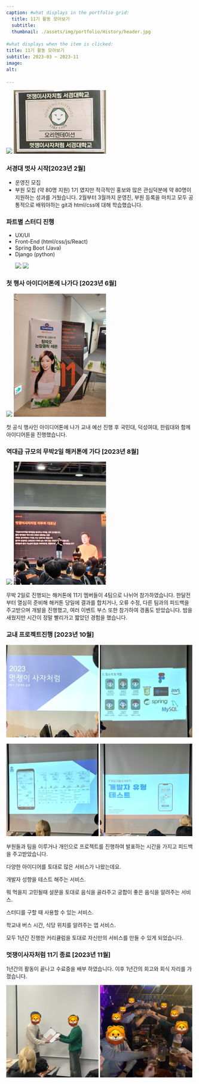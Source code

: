 ```yaml
---
caption: #what displays in the portfolio grid:
  title: 11기 활동 모아보기
  subtitle: 
  thumbnail: ./assets/img/portfolio/History/header.jpg
  
#what displays when the item is clicked:
title: 11기 활동 모아보기
subtitle: 2023-03 ~ 2023-11
image:
alt:

---
```

<p aligin='center'>
  <img src="./assets/img/portfolio/History/OT.jpg" width="49%">
  <img src="./assets/img/portfolio/History/OT_img.jpg" width="49%">
</p>

### 서경대 멋사 시작[2023년 2월]
- 운영진 모집
- 부원 모집 (약 80명 지원)
1기 였지만 적극적인 홍보와 많은 관심덕분에 약 80명이 지원하는 성과를 거뒀습니다.
2월부터 3월까지 운영진, 부원 등록을 마치고 모두 공통적으로 배워야하는 git과 html/css에 대해 학습했습니다.

### 파트별 스터디 진행
- UX/UI
- Front-End (html/css/js/React)
- Spring Boot (Java)
- Django (python)
  <p>
    <img src="./assets/img/portfolio/History/OT.jpg" width="49%">
    <img src="./assets/img/portfolio/History/OT.jpg" width="49%">
  </p>

### 첫 행사 아이디어톤에 나가다 [2023년 6월]
<p>
  <img src="./assets/img/portfolio/History/ideathon1.jpg" width="49%">
  <img src="./assets/img/portfolio/History/ideathon2.jpg" width="49%">
</p>
첫 공식 행사인 아이디어톤에 나가 교내 예선 진행 후 국민대, 덕성여대, 한림대와 함께 아이디어톤을 진행했습니다.

### 역대급 규모의 무박2일 해커톤에 가다 [2023년 8월]
<p>
  <img src="./assets/img/portfolio/History/hackton1.jpg" width="49%">
  <img src="./assets/img/portfolio/History/hackton2.jpg" width="49%">
</p>
무박 2일로 진행되는 해커톤에 11기 멤버들이 4팀으로 나뉘어 참가하였습니다.
한달전부터 열심히 준비해 해커톤 당일에 결과를 합치거나, 오류 수정, 다른 팀과의 피드백을 주고받으며 개발을 진행했고, 여러 이벤트 부스 또한 참가하여 경품도 받았습니다.
밤을 새웠지만 시간이 정말 빨리가고 짧았던 경험을 했습니다.

### 교내 프로젝트진행 [2023년 10월]
<p aligin='center'>
  <img src="./assets/img/portfolio/5/proj1.png" width="49%">
  <img src="./assets/img/portfolio/5/proj2.png" width="49%">
</p>
<p aligin='center'>
  <img src="./assets/img/portfolio/5/proj3.png" width="49%">
  <img src="./assets/img/portfolio/5/proj4.png" width="49%">
</p>
부원들과 팀을 이루거나 개인으로 프로젝트를 진행하여 발표하는 시간을 가지고 피드백을 주고받았습니다.

다양한 아이디어를 토대로 많은 서비스가 나왔는데요.

개발자 성향을 테스트 해주는 서비스.

뭐 먹을지 고민될때 설문을 토대로 음식을 골라주고 궁합이 좋은 음식을 알려주는 서비스.

스터디를 구할 때 사용할 수 있는 서비스.

학교내 버스 시간, 식당 위치를 알려주는 앱 서비스.

모두 1년간 진행한 커리큘럼을 토대로 자신만의 서비스를 만들 수 있게 되었습니다.

### 멋쟁이사자처럼 11기 종료 [2023년 11월]
1년간의 활동이 끝나고 수료증을 배부 하였습니다.
이후 1년간의 회고와 회식 자리를 가졌습니다.
<p aligin='center'>
  <img src="./assets/img/portfolio/6/final1.png" width="49%">
  <img src="./assets/img/portfolio/6/final2.png" width="49%">
</p>